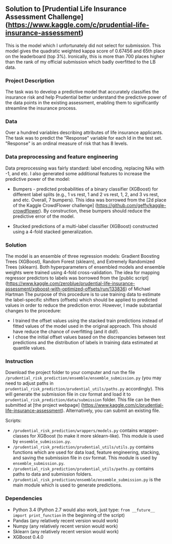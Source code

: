 ## Solution to [Prudential Life Insurance Assessment Challenge] (https://www.kaggle.com/c/prudential-life-insurance-assessment)

This is the model which I unfortunately did not select for submission. This model gives the quadratic weighted kappa score of 0.67456 and 65th place on the leaderboard (top 3%).
Ironically, this is more than 700 places higher than the rank of my official submission which badly overfitted to the LB data.

### Project Description

The task was to develop a predictive model that accurately classifies the insurance risk and help Prudential better understand 
the predictive power of the data points in the existing assessment, enabling them to significantly streamline the insurance process.

### Data

Over a hundred variables describing attributes of life insurance applicants. The task was to predict the "Response" variable for each
Id in the test set. "Response" is an ordinal measure of risk that has 8 levels.

### Data preprocessing and feature engineering

Data preprocessing was fairly standard: label encoding, replacing NAs with -1, and etc. I also generated some additional features
to increase the predictive power of the model:
  - Bumpers - predicted probabilities of a binary classifier (XGBoost) for different label splits (e.g., 1 vs rest, 1 and 2 vs rest, 1, 2, and 3 vs rest, and etc. Overall, 7 bumpers).
  This idea was borrowed from the [2d place of the Kaggle CrowdFlower challenge] (https://github.com/geffy/kaggle-crowdflower). By construction, these bumpers
  should reduce the predictive error of the model.
  
  - Stucked predictions of a multi-label classifier (XGBoost) constructed using a 4-fold stacked generalization. 

### Solution

 The model is an ensemble of three regression models: Gradient Boosting Trees (XGBoost), Random Forest (sklearn), and Extremely Randomized Trees (sklearn).
 Both hyperparameters of ensembled models and ensemble weights were trained using 4-fold cross-validation.
 The idea for mapping regressor predictors to labels was borrowed from the [public script] (https://www.kaggle.com/zeroblue/prudential-life-insurance-assessment/xgboost-with-optimized-offsets/run/133836) of Michael Hartman
 The purpose of this procedure is to use training data to estimate the label-specific shifters (offsets) which should be applied to predicted values
 in order to reduce the prediction error. However, I made substantial changes to the procedure:
 
   - I trained the offset values using the stacked train predictions instead of fitted values of the model used in the original approach. This should have reduce the chance of overfitting (and it did!).
   - I chose the initial offset values based on the discrepancies between test predictions and the distribution of labels in training data estimated at quantile values.
   
### Instruction

Download the project folder to your computer and run the file ```/prudential_risk_prediction/ensemble/ensemble_submission.py```
(you may need to adjust paths in ```prudential_risk_prediction/prudential_utils/paths.py``` accordingly). This will generate
the submission file in csv format and load it to ```prudential_risk_prediction/data/submission``` folder. This file can be then submitted at
[the project webpage] (https://www.kaggle.com/c/prudential-life-insurance-assessment). Alternatively, you can submit an existing file.

Scripts:
- ```/prudential_risk_prediction/wrappers/models.py``` contains wrapper-classes for XGBoost (to make it more sklearn-like). This module is used by ```ensemble_submission.py```.
- ```/prudential_risk_prediction/prudential_utils/utils.py``` contains functions which are used for data load, feature engineering, stacking, and saving the submission file in csv format. This module is used by ```ensemble_submission.py```.
- ```/prudential_risk_prediction/prudential_utils/paths.py``` contains paths to data and submission folders.
- ```/prudential_risk_prediction/ensemble/ensemble_submission.py``` is the main module which is used to generate predictions. 

### Dependencies
- Python 3.4 (Python 2.7 would also work, just type: ```from __future__ import print_function``` in the beginning of the script)
- Pandas (any relatively recent version would work)
- Numpy (any relatively recent version would work)
- Sklearn (any relatively recent version would work)
- XGBoost 0.4.0
